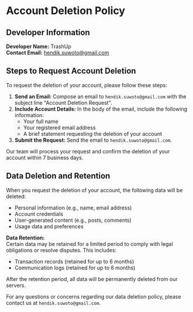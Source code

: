 # Account Deletion Policy

## Developer Information
**Developer Name:** TrashUp  
**Contact Email:** hendik.suwoto@gmail.com

## Steps to Request Account Deletion
To request the deletion of your account, please follow these steps:

1. **Send an Email:** Compose an email to `hendik.suwoto@gmail.com` with the subject line "Account Deletion Request".
2. **Include Account Details:** In the body of the email, include the following information:
   - Your full name
   - Your registered email address
   - A brief statement requesting the deletion of your account
3. **Submit the Request:** Send the email to `hendik.suwoto@gmail.com`.

Our team will process your request and confirm the deletion of your account within 7 business days.

## Data Deletion and Retention
When you request the deletion of your account, the following data will be deleted:

- Personal information (e.g., name, email address)
- Account credentials
- User-generated content (e.g., posts, comments)
- Usage data and preferences

**Data Retention:**  
Certain data may be retained for a limited period to comply with legal obligations or resolve disputes. This includes:

- Transaction records (retained for up to 6 months)
- Communication logs (retained for up to 6 months)

After the retention period, all data will be permanently deleted from our servers.

For any questions or concerns regarding our data deletion policy, please contact us at `hendik.suwoto@gmail.com`.
